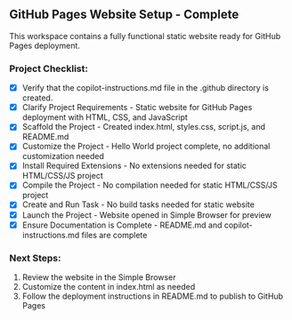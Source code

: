 ## GitHub Pages Website Setup - Complete

This workspace contains a fully functional static website ready for GitHub Pages deployment.

### Project Checklist:
- [x] Verify that the copilot-instructions.md file in the .github directory is created.
- [x] Clarify Project Requirements - Static website for GitHub Pages deployment with HTML, CSS, and JavaScript
- [x] Scaffold the Project - Created index.html, styles.css, script.js, and README.md
- [x] Customize the Project - Hello World project complete, no additional customization needed
- [x] Install Required Extensions - No extensions needed for static HTML/CSS/JS project
- [x] Compile the Project - No compilation needed for static HTML/CSS/JS project
- [x] Create and Run Task - No build tasks needed for static website
- [x] Launch the Project - Website opened in Simple Browser for preview
- [x] Ensure Documentation is Complete - README.md and copilot-instructions.md files are complete

### Next Steps:
1. Review the website in the Simple Browser
2. Customize the content in index.html as needed
3. Follow the deployment instructions in README.md to publish to GitHub Pages
